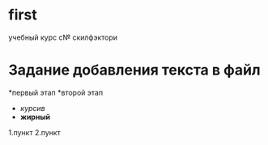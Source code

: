 # first
учебный курс с№ скилфэктори
# Задание добавления текста в файл
*первый этап
*второй этап
 * *курсив*
 * **жирный**

1.пункт
2.пункт
